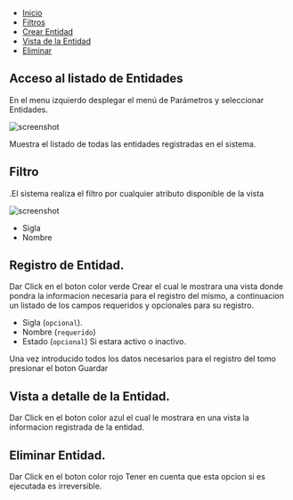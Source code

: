 - [Inicio](#access-to-list)
- [Filtros](#filters)
- [Crear Entidad](#create-entitie)
- [Vista de la Entidad](#view-entitie)
- [Eliminar](#delete-archive)


<a name="access-to-list"></a>
## Acceso al listado de Entidades
En el menu izquierdo desplegar el menú de Parámetros y seleccionar Entidades.

![screenshot](/docs/1.0/indexentidades.png)

Muestra el listado de todas las entidades registradas en el sistema.

<a name="filters"></a>
## Filtro
.El sistema realiza el filtro por cualquier atributo disponible de la vista

![screenshot](/siscorv/docs/1.0/search.png)

+ Sigla
+ Nombre

<a name="create-archive"></a>
## Registro de Entidad.
Dar Click en el boton color verde <larecipe-badge type="success" icon="fa fa-plus" rounded>Crear</larecipe-badge> el cual le mostrara una vista donde pondra la informacion necesaria para el registro del mismo, a continuacion un listado de los campos requeridos y opcionales para su registro.

+ Sigla (`opcional`).
+ Nombre (`requerido`)
+ Estado (`opcional`) Si estara activo o inactivo.

Una vez introducido todos los datos necesarios para el registro del tomo presionar el boton <larecipe-badge type="info" rounded>Guardar</larecipe-badge>


<a name="view-archive"></a>
## Vista a detalle de la Entidad.
Dar Click en el boton color azul <larecipe-badge type="warning" icon="fa fa-eye" rounded></larecipe-badge> el cual le mostrara en una vista la informacion registrada de la entidad.

<a name="delete-archive"></a>
## Eliminar Entidad.
Dar Click en el boton color rojo <larecipe-badge type="danger" icon="fa fa-trash" rounded></larecipe-badge> 
Tener en cuenta que esta opcion si es ejecutada es irreversible.